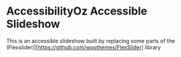 # AccessibilityOz Accessible Slideshow

This is an accessible slideshow built by replacing some parts of the (Flexslider)|[https://github.com/woothemes/FlexSlider] library
